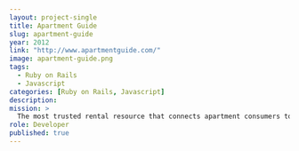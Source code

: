 ```yaml
---
layout: project-single
title: Apartment Guide
slug: apartment-guide
year: 2012
link: "http://www.apartmentguide.com/"
image: apartment-guide.png
tags:
  - Ruby on Rails
  - Javascript
categories: [Ruby on Rails, Javascript]
description:
mission: >
  The most trusted rental resource that connects apartment consumers to their ideal place to live.
role: Developer
published: true
---
```

